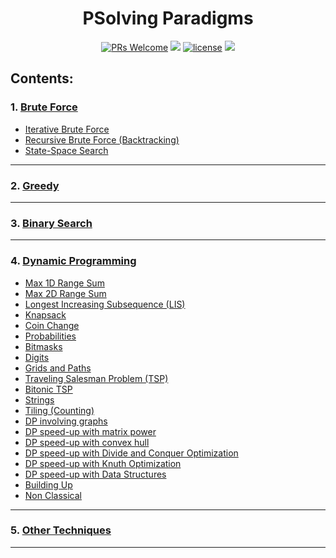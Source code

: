 <h1 align="center">PSolving Paradigms</h1>

<div align="center">
  
  [![PRs Welcome](https://img.shields.io/badge/PRs-welcome-brightgreen.svg?style=flat-square)](https://github.com/AHR9N/PSolving-Paradigms/pulls)
  <img src="https://img.shields.io/github/languages/top/AHR9N/PSolving-Paradigms" />
  [![license](https://img.shields.io/badge/License-MIT-red?logo=mit&style=flat-square)](https://github.com/AHR9N/PSolving-Paradigms/blob/main/LICENSE)
  <img src="https://img.shields.io/github/languages/code-size/AHR9N/PSolving-Paradigms" />

</div>

## Contents:

### 1. [Brute Force](1.Brute-Force)
  - [Iterative Brute Force](1.Brute-Force/1.1.Iterative-Brute-Force)
  - [Recursive Brute Force (Backtracking)](1.Brute-Force/1.2.Recursive-Brute-Force-(Backtracking))
  - [State-Space Search](1.Brute-Force/1.3.State-Space-Search)
  
---

### 2. [Greedy](2.Greedy)

---

### 3. [Binary Search](3.Binary-Search)

---

### 4. [Dynamic Programming](4.Dynamic-Programming)
  - [Max 1D Range Sum](4.Dynamic-Programming/01.Max-1D-Range-Sum)
  - [Max 2D Range Sum](4.Dynamic-Programming/02.Max-2D-Range-Sum)
  - [Longest Increasing Subsequence (LIS)](4.Dynamic-Programming/03.Longest-Increasing-Subsequence-(LIS))
  - [Knapsack](4.Dynamic-Programming/04.Knapsack)
  - [Coin Change](4.Dynamic-Programming/05.Coin-Change)
  - [Probabilities](4.Dynamic-Programming/06.Probabilities)
  - [Bitmasks](4.Dynamic-Programming/07.Bitmasks)
  - [Digits](4.Dynamic-Programming/08.Digits)
  - [Grids and Paths](4.Dynamic-Programming/09.Grids-and-Paths)
  - [Traveling Salesman Problem (TSP)](4.Dynamic-Programming/10.Traveling-Salesman-Problem-(TSP))
  - [Bitonic TSP](4.Dynamic-Programming/11.Bitonic-TSP)
  - [Strings](4.Dynamic-Programming/12.Strings)
  - [Tiling (Counting)](4.Dynamic-Programming/13.Tiling-(Counting))
  - [DP involving graphs](4.Dynamic-Programming/14.DP-involving-graphs)
  - [DP speed-up with matrix power](4.Dynamic-Programming/15.DP-speed-up-with-matrix-power)
  - [DP speed-up with convex hull](4.Dynamic-Programming/16.DP-speed-up-with-convex-hull)
  - [DP speed-up with Divide and Conquer Optimization](4.Dynamic-Programming/17.DP-speed-up-with-Divide-and-Conquer-Optimization)
  - [DP speed-up with Knuth Optimization](4.Dynamic-Programming/18.DP-speed-up-with-Knuth-Optimization)
  - [DP speed-up with Data Structures](4.Dynamic-Programming/19.DP-speed-up-with-Data-Structures)
  - [Building Up](4.Dynamic-Programming/20.Building-Up)
  - [Non Classical](4.Dynamic-Programming/21.Non-Classical)
  
---

### 5. [Other Techniques](5.Other-Techniques)

---
